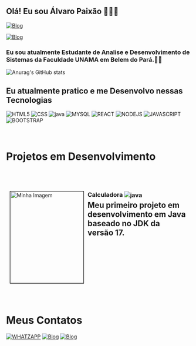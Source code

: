 
## Olá! Eu sou Álvaro Paixão 👨🏽‍💻

[![Blog](https://img.shields.io/badge/alvarojppz@gmail.com-D14836?style=for-the-badge&logo=gmail&logoColor=white)](https://mail.google.com/mail/?view=cm&fs=1&to=alvarojppz@gmail.com&su=Olá,%20tudo%20bem?%20Hello,%20how%20are%20you?%20你好，你好吗？)



[![Blog](https://img.shields.io/badge/LinkedIn-0077B5?style=for-the-badge&logo=linkedin&logoColor=white)](https://www.linkedin.com/in/%C3%A1lvaro-paix%C3%A3o-26855522b/)

### Eu sou atualmente Estudante de Analise e Desenvolvimento de Sistemas da Faculdade UNAMA em Belem do Pará.👨‍🎓

![Anurag's GitHub stats](https://github-readme-stats.vercel.app/api?username=ALVAROJPP&show_icons=true&theme=ocean_dark)

## Eu atualmente pratico e me Desenvolvo nessas Tecnologias<br/> 

<div style = "display: inline_block">
<img  alt = "HTML5" src= "https://img.shields.io/badge/HTML5-E34F26?style=for-the-badge&logo=html5&logoColor=white">
<img  alt = "CSS" src= "https://img.shields.io/badge/CSS3-1572B6?style=for-the-badge&logo=css3&logoColor=white">
<img  alt = "java" src= "https://img.shields.io/badge/Java-ED8B00?style=for-the-badge&logo=openjdk&logoColor=white">
<img alt = "MYSQL" src= "https://img.shields.io/badge/MySQL-00000F?style=for-the-badge&logo=mysql&logoColor=white">
<img  alt = "REACT" src= "https://img.shields.io/badge/React-20232A?style=for-the-badge&logo=react&logoColor=61DAFB">
<img  alt = "NODEJS" src= "https://img.shields.io/badge/Node.js-43853D?style=for-the-badge&logo=node.js&logoColor=white">
<img  alt = "JAVASCRIPT" src= "https://img.shields.io/badge/JavaScript-F7DF1E?style=for-the-badge&logo=javascript&logoColor=black">
<img  alt = "BOOTSTRAP" src= "https://img.shields.io/badge/Bootstrap-563D7C?style=for-the-badge&logo=bootstrap&logoColor=white">
</br>

# </br>Projetos em Desenvolvimento
</br></br>

<div style="display: flex; align-items: flex-start; padding: 10px;">
  <img src="https://i.imgur.com/CKnijl4.jpg" alt="Minha Imagem" width="200" height="250" style="border: 1px solid black;">
  <div style="margin-left: 10px;">
    <h3 style="margin: 0;">
      Calculadora 
      <img alt="java" src="https://img.shields.io/badge/Java-ED8B00?style=for-the-badge&logo=openjdk&logoColor=white" style="vertical-align: middle;">
    </h3>
    <h2 style="margin-top: 5px;">Meu primeiro projeto em desenvolvimento em Java baseado no JDK da versão 17.</p>
  </div>
</div>

# </br>Meus Contatos


[![WHATZAPP](https://img.shields.io/badge/WhatsApp-25D366?style=for-the-badge&logo=whatsapp&logoColor=white)](https://api.whatsapp.com/send?phone=5591993623799)
[![Blog](https://img.shields.io/badge/GMAIL-D14836?style=for-the-badge&logo=gmail&logoColor=white)](https://mail.google.com/mail/?view=cm&fs=1&to=alvarojppz@gmail.com&su=Olá,%20tudo%20bem?%20Hello,%20how%20are%20you?%20你好，你好吗？)
[![Blog](https://img.shields.io/badge/LinkedIn-0077B5?style=for-the-badge&logo=linkedin&logoColor=white)](https://www.linkedin.com/in/%C3%A1lvaro-paix%C3%A3o-26855522b/)

